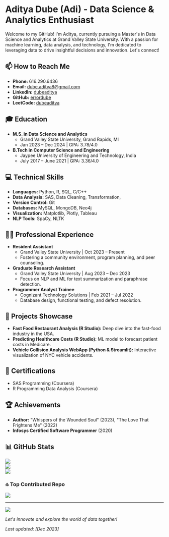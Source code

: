 # Aditya Dube (Adi) - Data Science & Analytics Enthusiast

Welcome to my GitHub! I'm Aditya, currently pursuing a Master's in Data Science and Analytics at Grand Valley State University. With a passion for machine learning, data analysis, and technology, I'm dedicated to leveraging data to drive insightful decisions and innovation. Let's connect!

## 📫 How to Reach Me
- **Phone:** 616.290.6436
- **Email:** [dube.aditya8@gmail.com](mailto:dube.aditya8@gmail.com)
- **LinkedIn:** [dubeaditya](https://www.linkedin.com/in/dubeaditya/)
- **GitHub:** [errordube](https://github.com/errordube)
- **LeetCode:** [dubeaditya](https://leetcode.com/dubeaditya/)

## 🎓 Education
- **M.S. in Data Science and Analytics**
  - Grand Valley State University, Grand Rapids, MI
  - Jan 2023 – Dec 2024 | GPA: 3.78/4.0
- **B.Tech in Computer Science and Engineering**
  - Jaypee University of Engineering and Technology, India
  - July 2017 – June 2021 | GPA: 3.36/4.0

## 💻 Technical Skills
- **Languages:** Python, R, SQL, C/C++
- **Data Analysis:** SAS, Data Cleaning, Transformation,
- **Version Control:** Git
- **Databases:** MySQL, MongoDB, Neo4j
- **Visualization:** Matplotlib, Plotly, Tableau
- **NLP Tools:** SpaCy, NLTK

## 👨‍💼 Professional Experience
- **Resident Assistant**
  - Grand Valley State University | Oct 2023 – Present
  - Fostering a community environment, program planning, and peer counseling.
- **Graduate Research Assistant**
  - Grand Valley State University | Aug 2023 – Dec 2023
  - Focus on NLP and ML for text summarization and paraphrase detection.
- **Programmer Analyst Trainee**
  - Cognizant Technology Solutions | Feb 2021 – Jul 2022
  - Database design, functional testing, and defect resolution.

## 🚀 Projects Showcase
- **Fast Food Restaurant Analysis (R Studio):** Deep dive into the fast-food industry in the USA.
- **Predicting Healthcare Costs (R Studio):** ML model to forecast patient costs in Medicare.
- **Vehicle Collision Analysis WebApp (Python & Streamlit):** Interactive visualization of NYC vehicle accidents.

## 📜 Certifications
- SAS Programming (Coursera)
- R Programming Data Analysis (Coursera)

## 🏆 Achievements
- **Author:** "Whispers of the Wounded Soul" (2023), "The Love That Frightens Me" (2022)
- **Infosys Certified Software Programmer** (2020)

## 📊 GitHub Stats
![](https://github-readme-stats.vercel.app/api?username=errordube&theme=dark&hide_border=false&include_all_commits=false&count_private=false)<br/>
![](https://github-readme-streak-stats.herokuapp.com/?user=errordube&theme=dark&hide_border=false)<br/>
![](https://github-readme-stats.vercel.app/api/top-langs/?username=errordube&theme=dark&hide_border=false&include_all_commits=false&count_private=false&layout=compact)

### 🔝 Top Contributed Repo
![](https://github-contributor-stats.vercel.app/api?username=errordube&limit=5&theme=tokyonight&combine_all_yearly_contributions=true)

---
[![](https://visitcount.itsvg.in/api?id=errordube&icon=0&color=0)](https://visitcount.itsvg.in)

*Let's innovate and explore the world of data together!*

*Last updated: [Dec 2023]*
